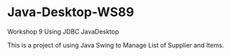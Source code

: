 # Java-Desktop-WS89
Workshop 9 Using JDBC JavaDesktop

This is a project of using Java Swing to Manage List of Supplier and Items. 
